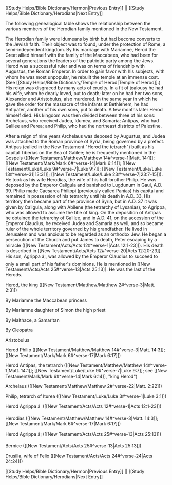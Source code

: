 [[Study Helps/Bible Dictionary/Hermon|Previous Entry]]  ||  [[Study Helps/Bible Dictionary/Herodians|Next Entry]]

 The following genealogical table shows the relationship between the various members of the Herodian family mentioned in the New Testament.

 The Herodian family were Idumeans by birth but had become converts to the Jewish faith. Their object was to found, under the protection of Rome, a semi-independent kingdom. By his marriage with Mariamne, Herod the Great allied himself with the family of the Maccabees, who had been for several generations the leaders of the patriotic party among the Jews. Herod was a successful ruler and was on terms of friendship with Augustus, the Roman Emperor. In order to gain favor with his subjects, with whom he was most unpopular, he rebuilt the temple at an immense cost. (See [[Study Helps/Bible Dictionary/Temple of Herod|Temple of Herod]].) His reign was disgraced by many acts of cruelty. In a fit of jealousy he had his wife, whom he dearly loved, put to death; later on he had her two sons, Alexander and Aristobulus, also murdered. In the same year in which he gave the order for the massacre of the infants at Bethlehem, he had Antipater, another of his own sons, put to death. A few months later Herod himself died. His kingdom was then divided between three of his sons: Archelaus, who received Judea, Idumea, and Samaria; Antipas, who had Galilee and Perea; and Philip, who had the northeast districts of Palestine.

 After a reign of nine years Archelaus was deposed by Augustus, and Judea was attached to the Roman province of Syria, being governed by a prefect. Antipas (called in the New Testament "Herod the tetrarch") built as his capital Tiberias on the Sea of Galilee; he is frequently mentioned in the Gospels ([[New Testament/Matthew/Matthew 14#^verse-1|Matt. 14:1]]; [[New Testament/Mark/Mark 6#^verse-14|Mark 6:14]]; [[New Testament/Luke/Luke 9#^verse-7|Luke 9:7]]; [[New Testament/Luke/Luke 13#^verse-31|13:31]]; [[New Testament/Luke/Luke 23#^verse-7|23:7-15]]). He took as his wife Herodias, the wife of his half-brother Philip. He was deposed by the Emperor Caligula and banished to Lugdunum in Gaul, A.D. 39. Philip made Caesarea Philippi (previously called Panias) his capital and remained in possession of his tetrarchy until his death in A.D. 33. His territory then became part of the province of Syria, but in A.D. 37 it was given by Caligula, along with Abilene (the tetrarchy of Lysanias), to Agrippa, who was allowed to assume the title of king. On the deposition of Antipas he obtained the tetrarchy of Galilee, and in A.D. 41, on the accession of the Emperor Claudius, he received Judea and Samaria as well, and so became ruler of the whole territory governed by his grandfather. He lived in Jerusalem and was anxious to be regarded as an orthodox Jew. He began a persecution of the Church and put James to death, Peter escaping by a miracle ([[New Testament/Acts/Acts 12#^verse-1|Acts 12:1-23]]). His death is described in [[New Testament/Acts/Acts 12#^verse-20|Acts 12:20-23]]. His son, Agrippa â¡, was allowed by the Emperor Claudius to succeed to only a small part of his father's dominions. He is mentioned in [[New Testament/Acts/Acts 25#^verse-13|Acts 25:13]]. He was the last of the Herods.

 Herod, the king ([[New Testament/Matthew/Matthew 2#^verse-3|Matt. 2:3]])

 By Mariamne the Maccabean princess

 By Mariamne daughter of Simon the high priest

 By Malthace, a Samaritan

 By Cleopatra

 Aristobulus

 Herod Philip ([[New Testament/Matthew/Matthew 14#^verse-3|Matt. 14:3]]; [[New Testament/Mark/Mark 6#^verse-17|Mark 6:17]])

 Herod Antipas, the tetrarch ([[New Testament/Matthew/Matthew 14#^verse-1|Matt. 14:1]]; [[New Testament/Luke/Luke 9#^verse-7|Luke 9:7]]; see [[New Testament/Mark/Mark 6#^verse-14|Mark 6:14]], "king Herod")

 Archelaus ([[New Testament/Matthew/Matthew 2#^verse-22|Matt. 2:22]])

 Philip, tetrarch of Iturea ([[New Testament/Luke/Luke 3#^verse-1|Luke 3:1]])

 Herod Agrippa â  ([[New Testament/Acts/Acts 12#^verse-1|Acts 12:1-23]])

 Herodias ([[New Testament/Matthew/Matthew 14#^verse-3|Matt. 14:3]]; [[New Testament/Mark/Mark 6#^verse-17|Mark 6:17]])

 Herod Agrippa â¡ ([[New Testament/Acts/Acts 25#^verse-13|Acts 25:13]])

 Bernice ([[New Testament/Acts/Acts 25#^verse-13|Acts 25:13]])

 Drusilla, wife of Felix ([[New Testament/Acts/Acts 24#^verse-24|Acts 24:24]])

[[Study Helps/Bible Dictionary/Hermon|Previous Entry]]  ||  [[Study Helps/Bible Dictionary/Herodians|Next Entry]]